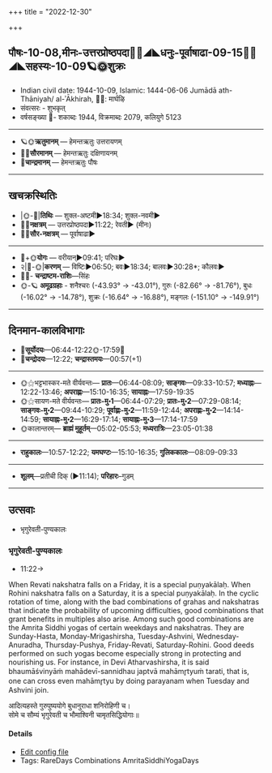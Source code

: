 +++
title = "2022-12-30"

+++
## पौषः-10-08,मीनः-उत्तरप्रोष्ठपदा🌛🌌◢◣धनुः-पूर्वाषाढा-09-15🌌🌞◢◣सहस्यः-10-09🪐🌞शुक्रः
- Indian civil date: 1944-10-09, Islamic: 1444-06-06 Jumādā ath-Thāniyah/ al-ʾĀkhirah, 🌌🌞: मार्घऴि
- संवत्सरः - शुभकृत्
- वर्षसङ्ख्या 🌛- शकाब्दः 1944, विक्रमाब्दः 2079, कलियुगे 5123
___________________
- 🪐🌞**ऋतुमानम्** — हेमन्तऋतुः उत्तरायणम्
- 🌌🌞**सौरमानम्** — हेमन्तऋतुः दक्षिणायनम्
- 🌛**चान्द्रमानम्** — हेमन्तऋतुः पौषः
___________________


## खचक्रस्थितिः
- |🌞-🌛|**तिथिः** — शुक्ल-अष्टमी►18:34; शुक्ल-नवमी►  
- 🌌🌛**नक्षत्रम्** — उत्तरप्रोष्ठपदा►11:22; रेवती► (मीनः)  
- 🌌🌞**सौर-नक्षत्रम्** — पूर्वाषाढा►  
___________________
- 🌛+🌞**योगः** — वरीयान्►09:41; परिघः►  
- २|🌛-🌞|**करणम्** — विष्टिः►06:50; बवः►18:34; बालवः►30:28*; कौलवः►  
- 🌌🌛- **चन्द्राष्टम-राशिः**—सिंहः  
- 🌞-🪐 **अमूढग्रहाः** - शनैश्चरः (-43.93° → -43.01°), गुरुः (-82.66° → -81.76°), बुधः (-16.02° → -14.78°), शुक्रः (-16.64° → -16.88°), मङ्गलः (-151.10° → -149.91°)
___________________


## दिनमान-कालविभागाः
- 🌅**सूर्योदयः**—06:44-12:22🌞️-17:59🌇  
- 🌛**चन्द्रोदयः**—12:22; **चन्द्रास्तमयः**—00:57(+1)  
___________________
- 🌞⚝भट्टभास्कर-मते वीर्यवन्तः— **प्रातः**—06:44-08:09; **साङ्गवः**—09:33-10:57; **मध्याह्नः**—12:22-13:46; **अपराह्णः**—15:10-16:35; **सायाह्नः**—17:59-19:35  
- 🌞⚝सायण-मते वीर्यवन्तः— **प्रातः-मु॰1**—06:44-07:29; **प्रातः-मु॰2**—07:29-08:14; **साङ्गवः-मु॰2**—09:44-10:29; **पूर्वाह्णः-मु॰2**—11:59-12:44; **अपराह्णः-मु॰2**—14:14-14:59; **सायाह्नः-मु॰2**—16:29-17:14; **सायाह्नः-मु॰3**—17:14-17:59  
- 🌞कालान्तरम्— **ब्राह्मं मुहूर्तम्**—05:02-05:53; **मध्यरात्रिः**—23:05-01:38  
___________________
- **राहुकालः**—10:57-12:22; **यमघण्टः**—15:10-16:35; **गुलिककालः**—08:09-09:33  
___________________
- **शूलम्**—प्रतीची दिक् (►11:14); **परिहारः**–गुडम्  
___________________

## उत्सवाः
- भृगुरेवती-पुण्यकालः
### भृगुरेवती-पुण्यकालः
- 11:22→



When Revati nakshatra falls on a Friday, it is a special puṇyakālaḥ. When Rohini nakshatra falls on a Saturday, it is a special puṇyakālaḥ. In the cyclic rotation of time, along with the bad combinations of grahas and nakshatras that indicate the probability of upcoming difficulties, good combinations that grant benefits in multiples also arise. Among such good combinations are the Amrita Siddhi yogas of certain weekdays and nakshatras. They are Sunday-Hasta, Monday-Mrigashirsha, Tuesday-Ashvini, Wednesday-Anuradha, Thursday-Pushya, Friday-Revati, Saturday-Rohini. Good deeds performed on such yogas become especially strong in protecting and nourishing us.
For instance, in Devi Atharvashirsha, it is said bhaumāśvinyāṁ mahādevī-sannidhau japtvā mahāmr̥tyuṁ tarati, that is, one can cross even mahāmr̥tyu by doing parayanam when Tuesday and Ashvini join.

आदित्यहस्ते गुरुपुष्ययोगे बुधानुराधा शनिरोहिणी च।  
सोमे च सौम्यं भृगुरेवती च भौमाश्विनी चामृतसिद्धियोगाः॥



#### Details
- [Edit config file](https://github.com/jyotisham/adyatithi/blob/master/time_focus/amrita-siddhi/description_only/bhRgurEvatI-puNyakAlaH.toml)
- Tags: RareDays Combinations AmritaSiddhiYogaDays


